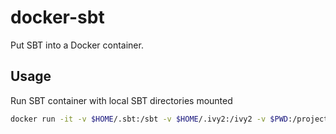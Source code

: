 # docker-sbt
Put SBT into a Docker container.

## Usage
Run SBT container with local SBT directories mounted

```sh
docker run -it -v $HOME/.sbt:/sbt -v $HOME/.ivy2:/ivy2 -v $PWD:/project jehrhardt/sbt
```
